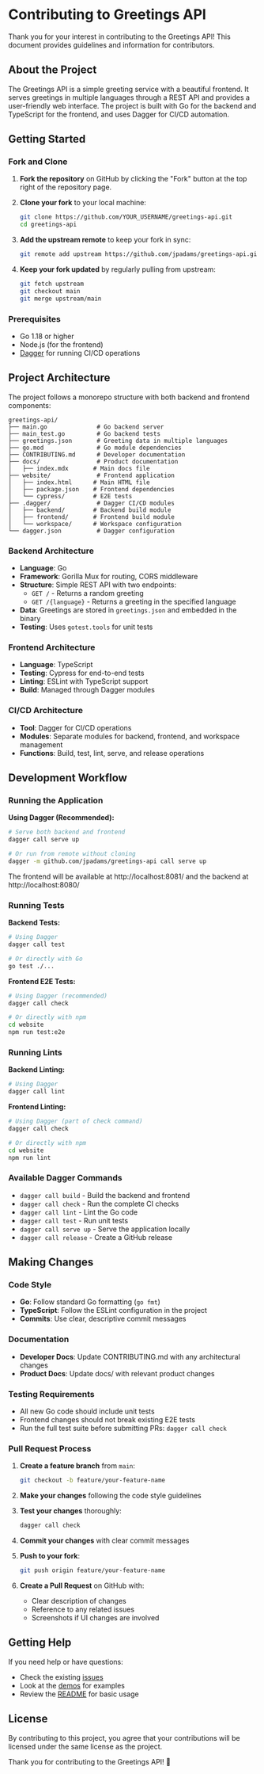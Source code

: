 # Contributing to Greetings API

Thank you for your interest in contributing to the Greetings API! This document provides guidelines and information for contributors.

## About the Project

The Greetings API is a simple greeting service with a beautiful frontend. It serves greetings in multiple languages through a REST API and provides a user-friendly web interface. The project is built with Go for the backend and TypeScript for the frontend, and uses Dagger for CI/CD automation.

## Getting Started

### Fork and Clone

1. **Fork the repository** on GitHub by clicking the "Fork" button at the top right of the repository page.

2. **Clone your fork** to your local machine:
   ```bash
   git clone https://github.com/YOUR_USERNAME/greetings-api.git
   cd greetings-api
   ```

3. **Add the upstream remote** to keep your fork in sync:
   ```bash
   git remote add upstream https://github.com/jpadams/greetings-api.git
   ```

4. **Keep your fork updated** by regularly pulling from upstream:
   ```bash
   git fetch upstream
   git checkout main
   git merge upstream/main
   ```

### Prerequisites

- Go 1.18 or higher
- Node.js (for the frontend)
- [Dagger](https://dagger.io/) for running CI/CD operations

## Project Architecture

The project follows a monorepo structure with both backend and frontend components:

```
greetings-api/
├── main.go              # Go backend server
├── main_test.go         # Go backend tests
├── greetings.json       # Greeting data in multiple languages
├── go.mod               # Go module dependencies
├── CONTRIBUTING.md      # Developer documentation
├── docs/                # Product documentation
│   ├── index.mdx       # Main docs file
├── website/             # Frontend application
│   ├── index.html      # Main HTML file
│   ├── package.json    # Frontend dependencies
│   └── cypress/        # E2E tests
├── .dagger/             # Dagger CI/CD modules
│   ├── backend/        # Backend build module
│   ├── frontend/       # Frontend build module
│   └── workspace/      # Workspace configuration
└── dagger.json          # Dagger configuration
```

### Backend Architecture

- **Language**: Go
- **Framework**: Gorilla Mux for routing, CORS middleware
- **Structure**: Simple REST API with two endpoints:
  - `GET /` - Returns a random greeting
  - `GET /{language}` - Returns a greeting in the specified language
- **Data**: Greetings are stored in `greetings.json` and embedded in the binary
- **Testing**: Uses `gotest.tools` for unit tests

### Frontend Architecture

- **Language**: TypeScript
- **Testing**: Cypress for end-to-end tests
- **Linting**: ESLint with TypeScript support
- **Build**: Managed through Dagger modules

### CI/CD Architecture

- **Tool**: Dagger for CI/CD operations
- **Modules**: Separate modules for backend, frontend, and workspace management
- **Functions**: Build, test, lint, serve, and release operations

## Development Workflow

### Running the Application

**Using Dagger (Recommended):**
```bash
# Serve both backend and frontend
dagger call serve up

# Or run from remote without cloning
dagger -m github.com/jpadams/greetings-api call serve up
```

The frontend will be available at http://localhost:8081/ and the backend at http://localhost:8080/

### Running Tests

**Backend Tests:**
```bash
# Using Dagger
dagger call test

# Or directly with Go
go test ./...
```

**Frontend E2E Tests:**
```bash
# Using Dagger (recommended)
dagger call check

# Or directly with npm
cd website
npm run test:e2e
```

### Running Lints

**Backend Linting:**
```bash
# Using Dagger
dagger call lint
```

**Frontend Linting:**
```bash
# Using Dagger (part of check command)
dagger call check

# Or directly with npm
cd website
npm run lint
```

### Available Dagger Commands

- `dagger call build` - Build the backend and frontend
- `dagger call check` - Run the complete CI checks
- `dagger call lint` - Lint the Go code
- `dagger call test` - Run unit tests
- `dagger call serve up` - Serve the application locally
- `dagger call release` - Create a GitHub release

## Making Changes

### Code Style

- **Go**: Follow standard Go formatting (`go fmt`)
- **TypeScript**: Follow the ESLint configuration in the project
- **Commits**: Use clear, descriptive commit messages

### Documentation

- **Developer Docs**: Update CONTRIBUTING.md with any architectural changes
- **Product Docs**: Update docs/ with relevant product changes

### Testing Requirements

- All new Go code should include unit tests
- Frontend changes should not break existing E2E tests
- Run the full test suite before submitting PRs: `dagger call check`

### Pull Request Process

1. **Create a feature branch** from `main`:
   ```bash
   git checkout -b feature/your-feature-name
   ```

2. **Make your changes** following the code style guidelines

3. **Test your changes** thoroughly:
   ```bash
   dagger call check
   ```

4. **Commit your changes** with clear commit messages

5. **Push to your fork**:
   ```bash
   git push origin feature/your-feature-name
   ```

6. **Create a Pull Request** on GitHub with:
   - Clear description of changes
   - Reference to any related issues
   - Screenshots if UI changes are involved

## Getting Help

If you need help or have questions:

- Check the existing [issues](https://github.com/jpadams/greetings-api/issues)
- Look at the [demos](./README.md#demos) for examples
- Review the [README](./README.md) for basic usage

## License

By contributing to this project, you agree that your contributions will be licensed under the same license as the project.

Thank you for contributing to the Greetings API! 🎉
